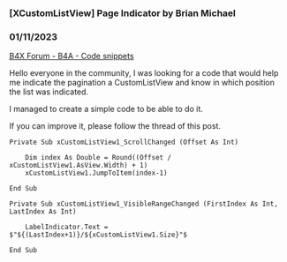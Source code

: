 ### [XCustomListView] Page Indicator by Brian Michael
### 01/11/2023
[B4X Forum - B4A - Code snippets](https://www.b4x.com/android/forum/threads/145388/)

Hello everyone in the community, I was looking for a code that would help me indicate the pagination a CustomListView and know in which position the list was indicated.  
  
I managed to create a simple code to be able to do it.  
  
If you can improve it, please follow the thread of this post.  
  
  
  

```B4X
Private Sub xCustomListView1_ScrollChanged (Offset As Int)  
  
    Dim index As Double = Round((Offset / xCustomListView1.AsView.Width) + 1)  
    xCustomListView1.JumpToItem(index-1)  
  
End Sub  
  
Private Sub xCustomListView1_VisibleRangeChanged (FirstIndex As Int, LastIndex As Int)  
  
    LabelIndicator.Text = $"${(LastIndex+1)}/${xCustomListView1.Size}"$  
  
End Sub
```
